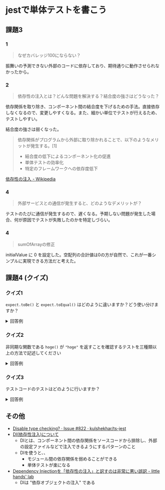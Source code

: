 # jestで単体テストを書こう

## 課題3

### 1

> なぜカバレッジ100にならない？

振舞いの予測できない外部のコードに依存しており、期待通りに動作させられなかったから。

### 2

> 依存性の注入とは？どんな問題を解決する？結合度の強さはどうなった？

依存関係を取り除き、コンポーネント間の結合度を下げるための手法。直接依存しなくなるので、変更しやすくなる。また、細かい単位でテストが行えるため、テストしやすい。

結合度の強さは弱くなった。

> 依存関係がプログラムから外部に取り除かれることで、以下のようなメリットが発生する。[1]
> 
> - 結合度の低下によるコンポーネント化の促進
> - 単体テストの効率化
> - 特定のフレームワークへの依存度低下

[依存性の注入 - Wikipedia](https://ja.wikipedia.org/wiki/%E4%BE%9D%E5%AD%98%E6%80%A7%E3%81%AE%E6%B3%A8%E5%85%A5)

### 4

> 外部サービスとの通信が発生すると、どのようなデメリットが？

テストのたびに通信が発生するので、遅くなる。予期しない問題が発生した場合、何が原因でテストが失敗したのかを特定しづらい。

### 4

> sumOfArrayの修正

initialValue に 0 を設定した。空配列の合計値は0の方が自然で、これが一番シンプルに実現できる方法だと考えた。

## 課題4 (クイズ)

### クイズ1

`expect.toBe()` と `expect.toEqual()` はどのように違いますか？どう使い分けますか？

<details><summary>回答例</summary>

`toBe` は `Object.is` を使用して値を比較する。プリミティブな値の比較に使用する。`toEqual` は `Object.is` を使用してオブジェクトまたは配列のフィールドを再起的にチェックする。オブジェクトの比較に使用する。

- [Expect (toBe) · Jest](https://jestjs.io/docs/en/expect#tobevalue)
- [Expect (toEqual) · Jest](https://jestjs.io/docs/en/expect#toequalvalue)
</details>

### クイズ2

非同期な関数である `hoge()` が `"hoge"` を返すことを確認するテストを三種類以上の方法で記述してください

<details><summary>回答例</summary>

`__tests__/quiz2.test.ts` で動作確認できます。

```js
describe("非同期関数をテストする様々な方法", () => {
  it("Promise", () => {
    return hoge().then((result) => {
      expect(result).toBe("hoge")
    })
  })

  it("resolves", () => {
    return expect(hoge()).resolves.toBe("hoge")
  })

  it("doneCallback", (done) => {
    hoge().then((result) => {
      expect(result).toBe("hoge")
      done()
    })
  })

  it("async/await", async () => {
    const result = await hoge()
    expect(result).toBe("hoge")
  })

  it("async/await + resolves", async () => {
    await expect(hoge()).resolves.toBe("hoge")
  })
})
```
</details>

### クイズ3

テストコードのテストはどのように行いますか？

<details><summary>回答例</summary>

- わざと実装コードに判別可能な誤りを入れて、テストが落ちることを確認する。(Defect Insertion)
- 変更可能な箇所を1箇所ずつ変えながら、テストを実行する (Mutation Testing)
- ただし、とてもコストがかかるためテストコードのテストは一番初めに行う

参考: [TDD Boot Camp 2020 の 1:21:22 ~](https://youtu.be/Q-FJ3XmFlT8?t=4882)
</details>

## その他

- [Disable type checking? · Issue #822 · kulshekhar/ts-jest](https://github.com/kulshekhar/ts-jest/issues/822)
- [DI(依存性注入)について](https://www.slideshare.net/yuiito94/di-56742600)
  - DIとは、コンポーネント間の依存関係をソースコードから排除し、外部の設定ファイルなどで注入できるようにするパターンのこと
  - DIを使うと、、
    - モジュール間の依存関係を弱めることができる
    - 単体テストが楽になる
- [Dependency Injectionを「依存性の注入」と訳すのは非常に悪い誤訳 - little hands' lab](https://little-hands.hatenablog.com/entry/2018/05/27/dependency-injection)
  - DIは "依存オブジェクトの注入" である
